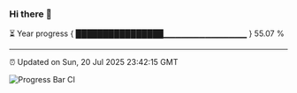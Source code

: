 ### Hi there 👋

⏳ Year progress { ████████████████▁▁▁▁▁▁▁▁▁▁▁▁▁▁ } 55.07 %

---

⏰ Updated on Sun, 20 Jul 2025 23:42:15 GMT

![Progress Bar CI](https://github.com/IshwaranRudhara/GIT-ACTION/workflows/Progress%20Bar%20CI/badge.svg)
